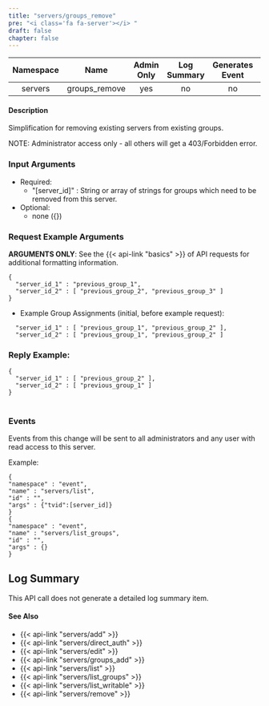 ```yaml
---
title: "servers/groups_remove"
pre: "<i class='fa fa-server'></i> "
draft: false
chapter: false
---
```


| Namespace | Name | Admin Only | Log Summary | Generates Event | Version Added
|:----------------:|:--------:|:--------:|:--------:|:--------:|:---:|
| servers | groups_remove | yes | no | no | 1 |

#### Description
Simplification for removing existing servers from existing groups.

NOTE: Administrator access only - all others will get a 403/Forbidden error.

### Input Arguments
* Required:
   * "[server_id]" : String or array of strings for groups which need to be removed from this server.
* Optional:
   * none ({})


### Request Example Arguments
**ARGUMENTS ONLY**: See the {{< api-link "basics" >}} of API requests for additional formatting information.

```
{
  "server_id_1" : "previous_group_1",
  "server_id_2" : [ "previous_group_2", "previous_group_3" ]
}
```

* Example Group Assignments (initial, before example request):
```
  "server_id_1" : [ "previous_group_1", "previous_group_2" ],
  "server_id_2" : [ "previous_group_1", "previous_group_2" ]
```

### Reply Example:
```
{
  "server_id_1" : [ "previous_group_2" ],
  "server_id_2" : [ "previous_group_1" ]
}
```
#

### Events
Events from this change will be sent to all administrators and any user with read access to this server. 

Example:
```
{
"namespace" : "event",
"name" : "servers/list",
"id" : "",
"args" : {"tvid":[server_id]}
}
{
"namespace" : "event",
"name" : "servers/list_groups",
"id" : "",
"args" : {}
}
```

## Log Summary
This API call does not generate a detailed log summary item.

#### See Also
* {{< api-link "servers/add" >}}
* {{< api-link "servers/direct_auth" >}}
* {{< api-link "servers/edit" >}}
* {{< api-link "servers/groups_add" >}}
* {{< api-link "servers/list" >}}
* {{< api-link "servers/list_groups" >}}
* {{< api-link "servers/list_writable" >}}
* {{< api-link "servers/remove" >}}
